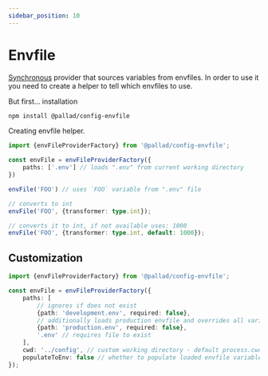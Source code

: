 ```yaml
---
sidebar_position: 10
---
```


# Envfile

[Synchronous](./#introduction-to-providers) provider that sources variables from envfiles. In order to use it you need to create a helper to tell which envfiles to use.

But first... installation
```bash npm2yarn
npm install @pallad/config-envfile
```

Creating envfile helper.

```ts
import {envFileProviderFactory} from '@pallad/config-envfile';

const envFile = envFileProviderFactory({
    paths: ['.env'] // loads ".env" from current working directory
})

envFile('FOO') // uses `FOO` variable from ".env" file

// converts to int
envFile('FOO', {transformer: type.int});

// converts it to int, if not available uses: 1000
envFile('FOO', {transformer: type.int, default: 1000}); 
```

## Customization
```ts
import {envFileProviderFactory} from '@pallad/config-envfile';

const envFile = envFileProviderFactory({
    paths: [
        // ignores if does not exist
        {path: 'development.env', required: false},
        // additionally loads production envfile and overrides all variables with same name defined in previous files
        {path: 'production.env', required: false},  
        '.env' // requires file to exist
    ],
    cwd: '../config', // custom working directory - default process.cwd
    populateToEnv: false // whether to populate loaded envfile variables to `process.env` - default false
});
```
